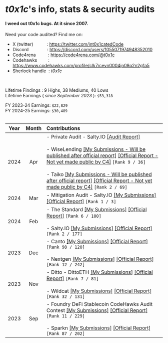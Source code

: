 # _t0x1c_'s info, stats & security audits

#### I weed out t0x1c bugs. At it since 2007.

Need your code audited? Find me on:
- X (twitter)&nbsp;&nbsp;&nbsp;&nbsp;&nbsp;&nbsp;&nbsp;&nbsp;&nbsp;&nbsp;&nbsp;: https://twitter.com/int0x1catedCode <br>
- Discord &nbsp;&nbsp;&nbsp;&nbsp;&nbsp;&nbsp;&nbsp;&nbsp;&nbsp;&nbsp;&nbsp;&nbsp;&nbsp;&nbsp;: https://discord.com/users/1055071974948352010<br>
- Code4rena&nbsp;&nbsp;&nbsp;&nbsp;&nbsp;&nbsp;&nbsp;&nbsp;&nbsp;&nbsp;: https://code4rena.com/@t0x1c <br>
- Codehawks&nbsp;&nbsp;&nbsp;&nbsp;&nbsp;&nbsp;&nbsp;&nbsp;&nbsp;: https://www.codehawks.com/profile/clk7rcevn0004jn08o2n2g1a5 <br>
- Sherlock handle&nbsp; : _t0x1c_ <br>

<br>

Lifetime Findings : 9 Highs, 38 Mediums, 40 Lows
<br>
Lifetime Earnings ( <i>since September 2023</i> ): `$53,318`
<br>

FY 2023-24 Earnings: `$22,829` <br>
FY 2024-25 Earnings: `$30,489` <br>
<br>

| Year | Month | Contributions |
|:----:|:------:|:--------------|
| 2024 | Apr | - Private Audit - Salty.IO [[Audit Report]](2024-04-PrivateAudit-Salty_IO/README.md) <br><br> - WiseLending [[My Submissions - Will be published after official report]]() [[Official Report - Not yet made public by C4]]() `[Rank 9 / 36]` <br><br> - Taiko [[My Submissions - Will be published after official report]]() [[Official Report - Not yet made public by C4]]() `[Rank 2 / 69]` |
| 2024 | Mar | - Mitigation Audit - Salty.IO [[My Submissions]](2024-03-Code4rena-MITIGATION-salty_io/README.md) [[Official Report]](https://code4rena.com/audits/2024-03-saltyio-mitigation-review#top) `[Rank 1 / 3]` |
| 2024 | Feb | - The Standard [[My Submissions]](2023-12-CodeHawks-TheStandard/README.md) [[Official Report]](https://www.codehawks.com/contests/clql6lvyu0001mnje1xpqcuvl) `[Rank 6 / 100]` <br><br> - Salty.IO [[My Submissions]](2024-01-Code4rena-salty/README.md) [[Official Report]](https://code4rena.com/audits/2024-01-saltyio#top) `[Rank 2 / 177]` |
| 2023 | Dec | - Canto [[My Submissions]](2023-11-Code4rena-canto/README.md) [[Official Report]](https://code4rena.com/audits/2023-11-canto-application-specific-dollars-and-bonding-curves-for-1155s#top) `[Rank 98 / 120]` <br><br> - Nextgen [[My Submissions]](2023-10-Code4rena-nextgen/README.md) [[Official Report]](https://code4rena.com/contests/2023-10-nextgen#top) `[Rank 12 / 242]` |
| 2023 | Nov | - Ditto - DittoETH [[My Submissions]](2023-09-08-CodeHawks-DittoETH/README.md) [[Official Report]](https://www.codehawks.com/contests/clm871gl00001mp081mzjdlwc) `[Rank 7 / 81]` <br><br> - Wildcat [[My Submissions]](2023-10-Code4rena-wildcat/README.md) [[Official Report]](https://code4rena.com/contests/2023-10-the-wildcat-protocol#top) `[Rank 32 / 131]` |
| 2023 | Sep | - Foundry DeFi Stablecoin CodeHawks Audit Contest [[My Submissions]](2023-07-24-CodeHawks-DeFi-StableCoin/README.md) [[Official Report]](https://www.codehawks.com/contests/cljx3b9390009liqwuedkn0m0) `[Rank 11 / 229]` <br><br> - Sparkn [[My Submissions]](2023-08-21-CodeHawks-SPARKN/README.md) [[Official Report]](https://www.codehawks.com/contests/cllcnja1h0001lc08z7w0orxx) `[Rank 87 / 202]` |


<br>
